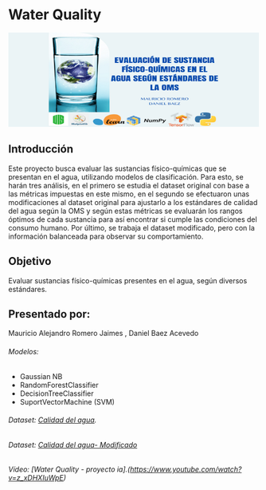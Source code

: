 # Water Quality
![alt text](https://github.com/mauro3001/proyecto-ia/blob/main/water-quality.png)
## Introducción
Este proyecto busca evaluar las sustancias físico-químicas que se presentan en el agua, utilizando modelos de clasificación. Para esto, se harán tres análisis, en el primero se estudia el dataset original con base a las métricas impuestas en este mismo, en el segundo se efectuaron unas modificaciones al dataset original para ajustarlo a los estándares de calidad del agua según la OMS y según estas métricas se evaluarán los rangos óptimos de cada sustancia para así encontrar si cumple las condiciones del consumo humano. Por último, se trabaja el dataset modificado, pero con la información balanceada para observar su comportamiento.

## Objetivo
Evaluar sustancias físico-químicas presentes en el agua, según diversos estándares.

## Presentado por:
Mauricio Alejandro Romero Jaimes , Daniel Baez Acevedo


###### Modelos:
- Gaussian NB 
- RandomForestClassifier
- DecisionTreeClassifier 
- SuportVectorMachine (SVM)

###### Dataset: [Calidad del agua](https://www.kaggle.com/mssmartypants/water-quality).
###### Dataset: [Calidad del agua- Modificado](https://drive.google.com/file/d/1LYTYoqIYjKb2Pv_w0GaO4ETKpalotR36/view?usp=sharing)
###### Vídeo: [Water Quality - proyecto ia].(https://www.youtube.com/watch?v=z_xDHXIuWpE)

